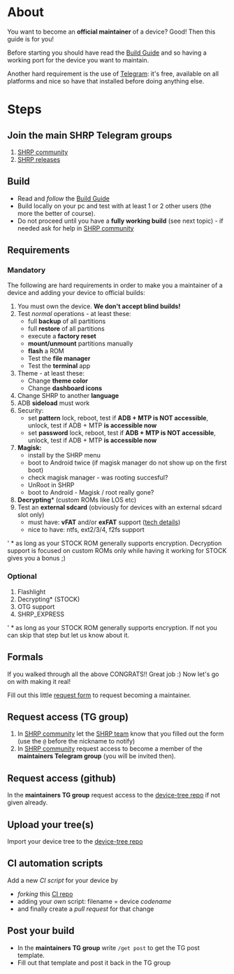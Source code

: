 # About

You want to become an **official maintainer** of a device? Good! Then this guide is for you!

Before starting you should have read the [Build Guide][build] and so having a working port for the device you want to maintain.

Another hard requirement is the use of [Telegram][tg]: it's free, available on all platforms and nice so have that installed before doing anything else.

# Steps

## Join the main SHRP Telegram groups
1. [SHRP community][community]
1. [SHRP releases][releases]

## Build
- Read and *follow* the [Build Guide][build]
- Build locally on your pc and test with at least 1 or 2 other users (the more the better of course). 
- Do not proceed until you have a **fully working build** (see next topic) - if needed ask for help in [SHRP community][community]

## Requirements
### Mandatory
The following are hard requirements in order to make you a maintainer of a device and adding your device to official builds:

1. You must own the device. **We don't accept blind builds!**
1. Test *normal* operations - at least these:
   - full **backup** of all partitions
   - full **restore** of all partitions
   - execute a **factory reset**
   - **mount/unmount** partitions manually
   - **flash** a ROM
   - Test the **file manager**
   - Test the **terminal** app
1. Theme - at least these:
   - Change **theme color**
   - Change **dashboard icons** 
1. Change SHRP to another **language**
1. ADB **sideload** must work
1. Security:
   - set **pattern** lock, reboot, test if **ADB + MTP is NOT accessible**, unlock, test if ADB + MTP **is accessible now**
   - set **password** lock, reboot, test if **ADB + MTP is NOT accessible**, unlock, test if ADB + MTP **is accessible now**
1. **Magisk:**
   - install by the SHRP menu
   - boot to Android twice (if magisk manager do not show up on the first boot)
   - check magisk manager - was rooting succesful?
   - UnRoot in SHRP
   - boot to Android - Magisk / root really gone?
1. **Decrypting*** (custom ROMs like LOS etc)
1. Test an **external sdcard** (obviously for devices with an external sdcard slot only)
   - must have: **vFAT** and/or **exFAT** support ([tech details][fatwp])
   - nice to have: ntfs, ext2/3/4, f2fs support


' * as long as your STOCK ROM generally supports encryption. Decryption support is focused on custom ROMs only while having it working for STOCK gives you a bonus ;)

### Optional

1. Flashlight
1. Decrypting* (STOCK)
1. OTG support
1. SHRP_EXPRESS

' * as long as your STOCK ROM generally supports encryption. If not you can skip that step but let us know about it.


## Formals
If you walked through all the above CONGRATS!! Great job :) Now let's go on with making it real!

Fill out this little [request form][form] to request becoming a maintainer.

## Request access (TG group)
1. In [SHRP community][community] let the [SHRP team][team] know that you filled out the form (use the `@` before the nickname to notify)
1. In [SHRP community][community] request access to become a member of the **maintainers Telegram group** (you will be invited then).

## Request access (github) 
In the **maintainers TG group** request access to the [device-tree repo][dt] if not given already.

## Upload your tree(s)
Import your device tree to the [device-tree repo][dt]

## CI automation scripts
Add a new *CI script* for your device by 
- *forking* this [CI repo][ci-repo]
- adding your *own* script: filename = device *codename*
- and finally create a *pull request* for that change

## Post your build
- In the **maintainers TG group** write `/get post` to get the TG post template.
- Fill out that template and post it back in the TG group



[team]: https://skyhawk-recovery-project.github.io/#/contact?id=team
[dt]: https://github.com/SHRP-Devices
[build]: guide.md
[community]: https://t.me/sky_hawk
[releases]: https://t.me/shrp_official
[form]: https://forms.gle/ifsMN2hCV3Z5wPFDA
[ci-repo]: https://github.com/SHRP-Devices/ci_scripts
[tg]: https://telegram.org/
[fatwp]: https://en.wikipedia.org/wiki/File_Allocation_Table#Types
